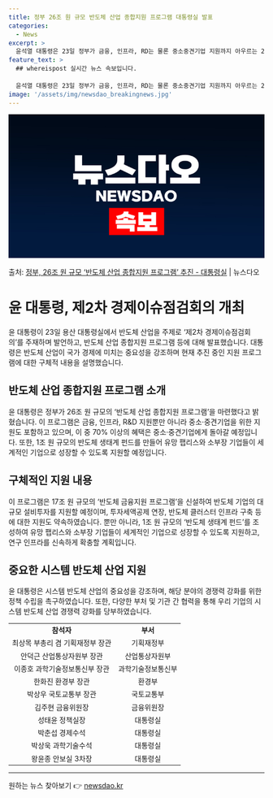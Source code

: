 ```yaml
---
title: 정부 26조 원 규모 반도체 산업 종합지원 프로그램 대통령실 발표
categories:
  - News
excerpt: >
  윤석열 대통령은 23일 정부가 금융, 인프라, RD는 물론 중소중견기업 지원까지 아우르는 26조 원 규모의 …
feature_text: >
  ## whereispost 실시간 뉴스 속보입니다.

  윤석열 대통령은 23일 정부가 금융, 인프라, RD는 물론 중소중견기업 지원까지 아우르는 26조 원 규모의 …
image: '/assets/img/newsdao_breakingnews.jpg'
---
```


![뉴스다오 속보](/assets/img/newsdao_breakingnews.jpg)

<p>출처: <a href="https://newsdao.kr/3883" rel="dofollow">정부, 26조 원 규모  ‘반도체 산업 종합지원 프로그램’ 추진 - 대통령실</a> | 뉴스다오</p>

<h1>윤 대통령, 제2차 경제이슈점검회의 개최</h1>
<p data-ke-size="size16">윤 대통령이 23일 용산 대통령실에서 반도체 산업을 주제로 ‘제2차 경제이슈점검회의’를 주재하며 발언하고, 반도체 산업 종합지원 프로그램 등에 대해 발표했습니다. 대통령은 반도체 산업이 국가 경제에 미치는 중요성을 강조하며 현재 추진 중인 지원 프로그램에 대한 구체적 내용을 설명했습니다.</p>

<h2 data-ke-size="size26">반도체 산업 종합지원 프로그램 소개</h2>
<p data-ke-size="size16">윤 대통령은 정부가 26조 원 규모의 ‘반도체 산업 종합지원 프로그램’을 마련했다고 밝혔습니다. 이 프로그램은 금융, 인프라, R&D 지원뿐만 아니라 중소·중견기업을 위한 지원도 포함하고 있으며, 이 중 70% 이상의 혜택은 중소·중견기업에게 돌아갈 예정입니다. 또한, 1조 원 규모의 반도체 생태계 펀드를 만들어 유망 팹리스와 소부장 기업들이 세계적인 기업으로 성장할 수 있도록 지원할 예정입니다.</p>

<h2 data-ke-size="size26">구체적인 지원 내용</h2>
<p data-ke-size="size16">이 프로그램은 17조 원 규모의 ‘반도체 금융지원 프로그램’을 신설하여 반도체 기업의 대규모 설비투자를 지원할 예정이며, 투자세액공제 연장, 반도체 클러스터 인프라 구축 등에 대한 지원도 약속하였습니다. 뿐만 아니라, 1조 원 규모의 ‘반도체 생태계 펀드’를 조성하여 유망 팹리스와 소부장 기업들이 세계적인 기업으로 성장할 수 있도록 지원하고, 연구 인프라를 신속하게 확충할 계획입니다.</p>

<h2 data-ke-size="size26">중요한 시스템 반도체 산업 지원</h2>
<p data-ke-size="size16">윤 대통령은 시스템 반도체 산업의 중요성을 강조하며, 해당 분야의 경쟁력 강화를 위한 정책 수립을 촉구하였습니다. 또한, 다양한 부처 및 기관 간 협력을 통해 우리 기업의 시스템 반도체 산업 경쟁력 강화를 당부하였습니다.</p>

<table style="width: 100%;" data-ke-size="size16">
<tbody>
<tr>
<td style="text-align: center; height: 17px;"><b>참석자</b></td>
<td style="text-align: center; height: 17px;"><b>부서</b></td>
</tr>
<tr>
<td style="text-align: center; height: 17px;">최상목 부총리 겸 기획재정부 장관</td>
<td style="text-align: center; height: 17px;">기획재정부</td>
</tr>
<tr>
<td style="text-align: center; height: 17px;">안덕근 산업통상자원부 장관</td>
<td style="text-align: center; height: 17px;">산업통상자원부</td>
</tr>
<tr>
<td style="text-align: center; height: 17px;">이종호 과학기술정보통신부 장관</td>
<td style="text-align: center; height: 17px;">과학기술정보통신부</td>
</tr>
<tr>
<td style="text-align: center; height: 17px;">한화진 환경부 장관</td>
<td style="text-align: center; height: 17px;">환경부</td>
</tr>
<tr>
<td style="text-align: center; height: 17px;">박상우 국토교통부 장관</td>
<td style="text-align: center; height: 17px;">국토교통부</td>
</tr>
<tr>
<td style="text-align: center; height: 17px;">김주현 금융위원장</td>
<td style="text-align: center; height: 17px;">금융위원장</td>
</tr>
<tr>
<td style="text-align: center; height: 17px;">성태윤 정책실장</td>
<td style="text-align: center; height: 17px;">대통령실</td>
</tr>
<tr>
<td style="text-align: center; height: 17px;">박춘섭 경제수석</td>
<td style="text-align: center; height: 17px;">대통령실</td>
</tr>
<tr>
<td style="text-align: center; height: 17px;">박상욱 과학기술수석</td>
<td style="text-align: center; height: 17px;">대통령실</td>
</tr>
<tr>
<td style="text-align: center; height: 17px;">왕윤종 안보실 3차장</td>
<td style="text-align: center; height: 17px;">대통령실</td>
</tr>
</tbody>
</table>
<hr data-ke-size="size16"> 

원하는 뉴스 찾아보기 👉 <a href="https://newsdao.kr" rel="dofollow">newsdao.kr</a>


